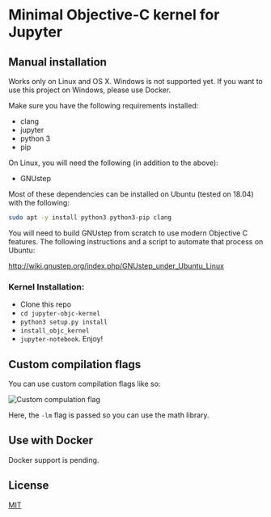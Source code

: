 # Minimal Objective-C kernel for Jupyter

## Manual installation

Works only on Linux and OS X. Windows is not supported yet. If you want to use this project on Windows, please use Docker.

Make sure you have the following requirements installed:

 * clang
 * jupyter
 * python 3
 * pip

On Linux, you will need the following (in addition to the above):

 * GNUstep

Most of these dependencies can be installed on Ubuntu (tested on 18.04) with the following:

```bash
sudo apt -y install python3 python3-pip clang
```

You will need to build GNUstep from scratch to use modern Objective C features. The following instructions and a script to automate that process on Ubuntu:

http://wiki.gnustep.org/index.php/GNUstep_under_Ubuntu_Linux

### Kernel Installation:
 * Clone this repo
 * `cd jupyter-objc-kernel`
 * `python3 setup.py install`
 * `install_objc_kernel`
 * `jupyter-notebook`. Enjoy!

## Custom compilation flags

You can use custom compilation flags like so:

![Custom compulation flag](custom_flags.png?raw=true "Example of notebook using custom compilation flags")

Here, the `-lm` flag is passed so you can use the math library.

## Use with Docker

Docker support is pending.

## License

[MIT](LICENSE.txt)
